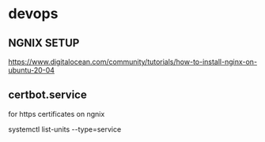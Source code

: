 # devops


## NGNIX SETUP

https://www.digitalocean.com/community/tutorials/how-to-install-nginx-on-ubuntu-20-04



## certbot.service
 for https certificates on ngnix
 
 systemctl list-units --type=service
